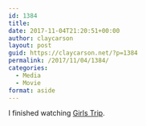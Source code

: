 ```yaml
---
id: 1384
title: 
date: 2017-11-04T21:20:51+00:00
author: claycarson
layout: post
guid: https://claycarson.net/?p=1384
permalink: /2017/11/04/1384/
categories:
  - Media
  - Movie
format: aside
---
```

I finished watching [Girls Trip](https://youtu.be/RMvBJPgTcDA).